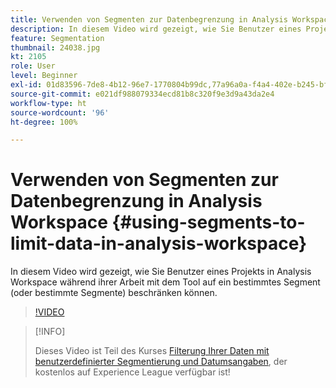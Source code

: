 ```yaml
---
title: Verwenden von Segmenten zur Datenbegrenzung in Analysis Workspace
description: In diesem Video wird gezeigt, wie Sie Benutzer eines Projekts in Analysis Workspace während ihrer Arbeit mit dem Tool auf ein bestimmtes Segment (oder bestimmte Segmente) beschränken können.
feature: Segmentation
thumbnail: 24038.jpg
kt: 2105
role: User
level: Beginner
exl-id: 01d83596-7de8-4b12-96e7-1770804b99dc,77a96a0a-f4a4-402e-b245-bfb83622a7e7
source-git-commit: e021df988079334ecd81b8c320f9e3d9a43da2e4
workflow-type: ht
source-wordcount: '96'
ht-degree: 100%

---
```


# Verwenden von Segmenten zur Datenbegrenzung in Analysis Workspace {#using-segments-to-limit-data-in-analysis-workspace}

In diesem Video wird gezeigt, wie Sie Benutzer eines Projekts in Analysis Workspace während ihrer Arbeit mit dem Tool auf ein bestimmtes Segment (oder bestimmte Segmente) beschränken können.

>[!VIDEO](https://video.tv.adobe.com/v/24038/?quality=12)

>[!INFO]
>
> Dieses Video ist Teil des Kurses [Filterung Ihrer Daten mit benutzerdefinierter Segmentierung und Datumsangaben](https://experienceleague.adobe.com/?recommended=Analytics-U-1-2021.1.filterdata&amp;lang=de), der kostenlos auf Experience League verfügbar ist!

